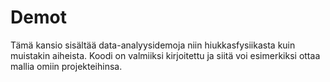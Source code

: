 # Demot

Tämä kansio sisältää data-analyysidemoja niin hiukkasfysiikasta kuin muistakin aiheista. 
Koodi on valmiiksi kirjoitettu ja siitä voi esimerkiksi ottaa mallia omiin projekteihinsa.
